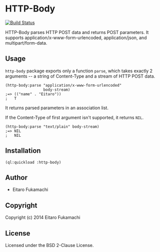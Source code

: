 # HTTP-Body

[![Build Status](https://travis-ci.org/fukamachi/http-body.svg?branch=master)](https://travis-ci.org/fukamachi/http-body)

HTTP-Body parses HTTP POST data and returns POST parameters. It supports application/x-www-form-urlencoded, application/json, and multipart/form-data.

## Usage

`http-body` package exports only a function `parse`, which takes exactly 2 arguments -- a string of Content-Type and a stream of HTTP POST data.

```common-lisp
(http-body:parse "application/x-www-form-urlencoded"
                 body-stream)
;=> (("name" . "Eitaro"))
;   T
```

It returns parsed parameters in an association list.

If the Content-Type of first argument isn't supported, it returns `NIL`.

```common-lisp
(http-body:parse "text/plain" body-stream)
;=> NIL
;   NIL
```

## Installation

```common-lisp
(ql:quickload :http-body)
```

## Author

* Eitaro Fukamachi

## Copyright

Copyright (c) 2014 Eitaro Fukamachi

## License

Licensed under the BSD 2-Clause License.

